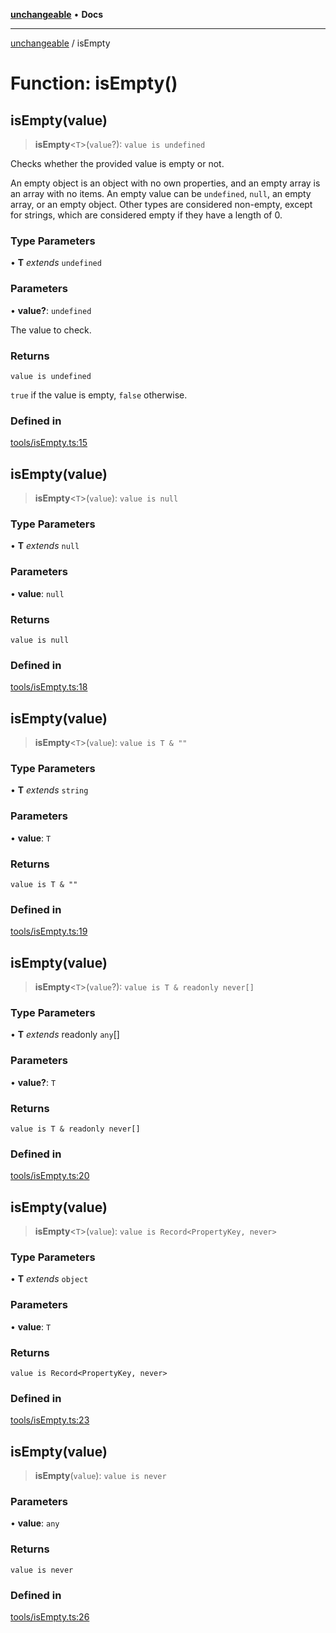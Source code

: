 [**unchangeable**](../README.md) • **Docs**

***

[unchangeable](../README.md) / isEmpty

# Function: isEmpty()

## isEmpty(value)

> **isEmpty**\<`T`\>(`value`?): `value is undefined`

Checks whether the provided value is empty or not.

An empty object is an object with no own properties, and an empty array is an array with no items.
An empty value can be `undefined`, `null`, an empty array, or an empty object.
Other types are considered non-empty, except for strings, which are considered empty if they have a length of 0.

### Type Parameters

• **T** *extends* `undefined`

### Parameters

• **value?**: `undefined`

The value to check.

### Returns

`value is undefined`

`true` if the value is empty, `false` otherwise.

### Defined in

[tools/isEmpty.ts:15](https://github.com/nevoland/unchangeable/blob/dd3492fb78b3ab9733f94ad51551bd591389c2c3/lib/tools/isEmpty.ts#L15)

## isEmpty(value)

> **isEmpty**\<`T`\>(`value`): `value is null`

### Type Parameters

• **T** *extends* `null`

### Parameters

• **value**: `null`

### Returns

`value is null`

### Defined in

[tools/isEmpty.ts:18](https://github.com/nevoland/unchangeable/blob/dd3492fb78b3ab9733f94ad51551bd591389c2c3/lib/tools/isEmpty.ts#L18)

## isEmpty(value)

> **isEmpty**\<`T`\>(`value`): `value is T & ""`

### Type Parameters

• **T** *extends* `string`

### Parameters

• **value**: `T`

### Returns

`value is T & ""`

### Defined in

[tools/isEmpty.ts:19](https://github.com/nevoland/unchangeable/blob/dd3492fb78b3ab9733f94ad51551bd591389c2c3/lib/tools/isEmpty.ts#L19)

## isEmpty(value)

> **isEmpty**\<`T`\>(`value`?): `value is T & readonly never[]`

### Type Parameters

• **T** *extends* readonly `any`[]

### Parameters

• **value?**: `T`

### Returns

`value is T & readonly never[]`

### Defined in

[tools/isEmpty.ts:20](https://github.com/nevoland/unchangeable/blob/dd3492fb78b3ab9733f94ad51551bd591389c2c3/lib/tools/isEmpty.ts#L20)

## isEmpty(value)

> **isEmpty**\<`T`\>(`value`): `value is Record<PropertyKey, never>`

### Type Parameters

• **T** *extends* `object`

### Parameters

• **value**: `T`

### Returns

`value is Record<PropertyKey, never>`

### Defined in

[tools/isEmpty.ts:23](https://github.com/nevoland/unchangeable/blob/dd3492fb78b3ab9733f94ad51551bd591389c2c3/lib/tools/isEmpty.ts#L23)

## isEmpty(value)

> **isEmpty**(`value`): `value is never`

### Parameters

• **value**: `any`

### Returns

`value is never`

### Defined in

[tools/isEmpty.ts:26](https://github.com/nevoland/unchangeable/blob/dd3492fb78b3ab9733f94ad51551bd591389c2c3/lib/tools/isEmpty.ts#L26)
